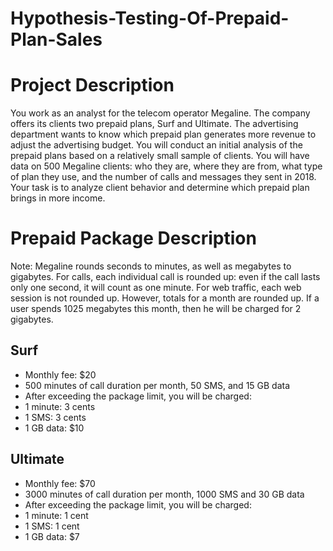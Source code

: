 # Hypothesis-Testing-Of-Prepaid-Plan-Sales
# Project Description
You work as an analyst for the telecom operator Megaline. The company offers its clients two prepaid plans, Surf and Ultimate. The advertising department wants to know which prepaid plan generates more revenue to adjust the advertising budget.
You will conduct an initial analysis of the prepaid plans based on a relatively small sample of clients. You will have data on 500 Megaline clients: who they are, where they are from, what type of plan they use, and the number of calls and messages they sent in 2018. Your task is to analyze client behavior and determine which prepaid plan brings in more income.
# Prepaid Package Description
Note: Megaline rounds seconds to minutes, as well as megabytes to gigabytes. For calls, each individual call is rounded up: even if the call lasts only one second, it will count as one minute. For web traffic, each web session is not rounded up. However, totals for a month are rounded up. If a user spends 1025 megabytes this month, then he will be charged for 2 gigabytes.

## Surf
- Monthly fee: $20
- 500 minutes of call duration per month, 50 SMS, and 15 GB data
- After exceeding the package limit, you will be charged:
- 1 minute: 3 cents
- 1 SMS: 3 cents
- 1 GB data: $10
## Ultimate
- Monthly fee: $70
- 3000 minutes of call duration per month, 1000 SMS and 30 GB data
- After exceeding the package limit, you will be charged:
- 1 minute: 1 cent
- 1 SMS: 1 cent
- 1 GB data: $7
